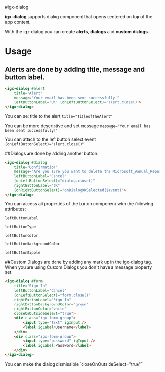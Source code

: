 #igx-dialog

**igx-dialog** supports dialog component that opens centered on top of the app content.

With the igx-dialog you can create **alerts**, **dialogs** and **custom dialogs**.

# Usage

## Alerts are done by adding title, message and button label.

```html
<igx-dialog #alert
    title="Alert"
    message="Your email has been sent successfully!"
    leftButtonLabel="OK" (onLeftButtonSelect)="alert.close()">
</igx-dialog>
```
You can set title to the alert `title="TitleofTheAlert"`

You can be more descriptive and set message `message="Your email has been sent successfully!"`

You can attach to the left button select event `(onLeftButtonSelect)="alert.close()"`


##Dialogs are done by adding another button.

```html
<igx-dialog #dialog
    title="Confirmation"
    message="Are you sure you want to delete the Microsoft_Annual_Report_2015.pdf and Microsoft_Annual_Report_2015.pdf files?"
    leftButtonLabel="Cancel"
    (onLeftButtonSelect)="dialog.close()"
    rightButtonLabel="OK"
    (onRightButtonSelect)="onDialogOKSelected($event)">
</igx-dialog>
```

You can access all properties of the button component with the following attributes:

`leftButtonLabel`

`leftButtonType`

`leftButtonColor`

`leftButtonBackgroundColor`

`leftButtonRipple`


##Custom Dialogs are done by adding any mark up in the igx-dialog tag.
When you are using Custom Dialogs you don't have a message property set.

```HTML
<igx-dialog #form
    title="Sign In"
    leftButtonLabel="Cancel"
    (onLeftButtonSelect)="form.close()"
    rightButtonLabel="Sign In"
    rightButtonBackgroundColor="green"
    rightButtonColor="white"
    closeOnOutsideSelect="true">
    <div class="igx-form-group">
        <input type="text" igInput />
        <label igLabel>Username</label>
    </div>
    <div class="igx-form-group">
        <input type="password" igInput />
        <label igLabel>Password</label>
    </div>
</igx-dialog>
```

You can make the dialog dismissible `closeOnOutsideSelect="true"``
